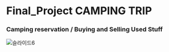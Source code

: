 # Final_Project CAMPING TRIP

### Camping reservation / Buying and Selling Used Stuff 

![슬라이드6](https://user-images.githubusercontent.com/91609858/150153119-4c86910e-31d0-4192-911a-51e0a4259d67.PNG)
